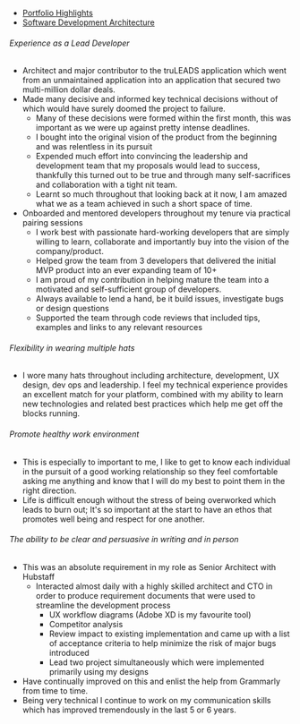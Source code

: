 - [Portfolio Highlights](./Portfolio/Portfolio_Highlights.md)
- [Software Development Architecture](./Portfolio/Software_Development_Architecture.md)

###### Experience as a Lead Developer

- Architect and major contributor to the truLEADS application which went from an unmaintained application into an application that secured two multi-million dollar deals.
- Made many decisive and informed key technical decisions without of which would have surely doomed the project to failure.
    - Many of these decisions were formed within the first month, this was important as we were up against pretty intense deadlines.
    - I bought into the original vision of the product from the beginning and was relentless in its pursuit
    - Expended much effort into convincing the leadership and development team that my proposals would lead to success, thankfully this turned out to be true and through many self-sacrifices and collaboration with a tight nit team.
    - Learnt so much throughout that looking back at it now, I am amazed what we as a team achieved in such a short space of time.
- Onboarded and mentored developers throughout my tenure via practical pairing sessions
    - I work best with passionate hard-working developers that are simply willing to learn, collaborate and importantly buy into the vision of the company/product. 
    - Helped grow the team from 3 developers that delivered the initial MVP product into an ever expanding team of 10+
    - I am proud of my contribution in helping mature the team into a motivated and self-sufficient group of developers.
    - Always available to lend a hand, be it build issues, investigate bugs or design questions
    - Supported the team through code reviews that included tips, examples and links to any relevant resources

###### Flexibility in wearing multiple hats

-   I wore many hats throughout including architecture, development, UX design, dev ops and leadership. I feel my technical experience provides an excellent match for your platform, combined with my ability to learn new technologies and related best practices which help me get off the blocks running.

###### Promote healthy work environment
- This is especially to important to me, I like to get to know each individual in the pursuit of a good working relationship so they feel comfortable asking me anything and know that I will do my best to point them in the right direction. 
- Life is difficult enough without the stress of being overworked which leads to burn out; It's so important at the start to have an ethos that promotes well being and respect for one another. 

###### The ability to be clear and persuasive in writing and in person

- This was an absolute requirement in my role as Senior Architect with Hubstaff
    - Interacted almost daily with a highly skilled architect and CTO in order to produce requirement documents that were used to streamline the development process
        - UX workflow diagrams (Adobe XD is my favourite tool)
        - Competitor analysis
        - Review impact to existing implementation and came up with a list of acceptance criteria to help minimize the risk of major bugs introduced
        - Lead two project simultaneously which were implemented primarily using my designs
- Have continually improved on this and enlist the help from Grammarly from time to time.
- Being very technical I continue to work on my communication skills which has improved tremendously in the last 5 or 6 years.
